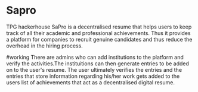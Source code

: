 # Sapro
TPG hackerhouse 
SaPro is a decentralised resume that helps users to keep track of all their academic and professional achievements. Thus it provides a platform for companies
to recruit genuine candidates and thus reduce the overhead in the hiring process.

#working
There are admins who can add institutions to the platform and verify the activities.The instituitions can then generate entries to be added on to the user's
resume. The user ultimately verifies the entries and the entries that store information regarding his/her work gets added to the users list of achievements 
that act as a decentralised digital resume.
